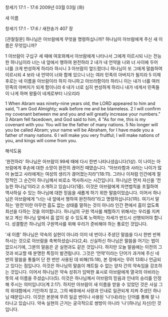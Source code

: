 창세기 17:1 - 17:6 
2009년 03월 03일 (화)

새 이름



창세기 17:1 - 17:6 / 새찬송가 407 장

[관찰질문]
하나님은 아브람에게 무엇을 명령하십니까?
하나님이 아브람에게 주신 새 이름은 무엇입니까?

1 아브람이 구십구 세 때에 여호와께서 아브람에게 나타나서 그에게 이르시되 나는 전능한 하나님이라 너는 내 앞에서 행하여 완전하라 
2 내가 내 언약을 나와 너 사이에 두어 너를 크게 번성하게 하리라 하시니 
3 아브람이 엎드렸더니 하나님이 또 그에게 말씀하여 이르시되 
4 보라 내 언약이 너와 함께 있으니 너는 여러 민족의 아버지가 될지라 
5 이제 후로는 네 이름을 아브람이라 하지 아니하고 아브라함이라 하리니 이는 내가 너를 여러 민족의 아버지가 되게 함이니라 
6 내가 너로 심히 번성하게 하리니 내가 네게서 민족들이 나게 하며 왕들이 네게로부터 나오리라  

1 When Abram was ninety-nine years old, the LORD appeared to him and said, "I am God Almighty; walk before me and be blameless. 
2 I will confirm my covenant between me and you and will greatly increase your numbers." 
3 Abram fell facedown, and God said to him, 
4 "As for me, this is my covenant with you: You will be the father of many nations. 
5 No longer will you be called Abram; your name will be Abraham, for I have made you a father of many nations. 
6 I will make you very fruitful; I will make nations of you, and kings will come from you.

해석도움





'완전하라'
 하나님은 아브람이 99세 때에 다시 한번 나타나셨습니다(1상). 이 나이는 아브람에게 후손에 대한 소망이 완전히 끊어진 때였습니다. “아브라함과 사라는 나이가 많아 늙었고 사라에게는 여성의 생리가 끊어졌는지라”(18:11). 그러나 이처럼 인간에게 절망적인 그 순간이 하나님께서 비로소 역사하시는 시간입니다. 하나님은 먼저 자신을 ‘전능한 하나님’이라고 소개하고 있습니다(1중). 이것은 아브람에게 자연법칙을 초월하여 역사하실 수 있는 하나님에 대한 믿음을 새롭게 하기 위한 말씀이었습니다. 이어서 하나님은 아브람에게 “너는 내 앞에서 행하여 완전하라”라고 명령하십니다(1하). 여기서 말하는 ‘완전’이란 아무런 흠도 없는 상태를 말하는 것이 아니라 인간 편에서 흠이 없도록 최선을 다하는 것을 의미합니다. 하나님의 구원 역사를 체험하기 위해서는 우리를 지켜보고 계신 하나님 앞에서 흠 없이 설 수 있도록 노력하는 자세가 반드시 선행되어야 합니다. 성결함은 하나님의 구원역사를 위해 우리가 준비해야 하는 통로인 것입니다.         

'새 이름'
 하나님은 약속의 실현이 아니라 이미 네 번이나 주셨던 말씀을 다시 한번 반복하시는 것으로 아브람을 축복하셨습니다(2,4). 신실하신 하나님은 말씀을 어기는 법이 없으시기에, 그분의 말씀은 곧 실현과도 같은 것입니다. 하지만 오늘 말씀에는 이전의 그것과 비교할 때 분명한 특징이 발견됩니다. 그것은 ‘언약’이라는 단어가 과거에 주신 네 번의 말씀을 통틀어 단 한 번만 사용된 데 비해(15:18), 본 장에서는 무려 13회나 언급되고 있다는 점입니다. 이것은 하나님의 말씀이 깨트릴 수 없는 양자 간의 약속임을 강조하는 것입니다. 이어서 하나님은 약속 성취가 임박한 표시로 아브람에게 열국의 아비라는 뜻의 새 이름을 주셨습니다(5). 이것은 하나님께서 아브람의 믿음과 인내의 승리를 인정해 주시는 의미입니다(계 2:17). 하지만 아브람이 새 이름을 받을 수 있었던 것은 사실 그의 위대함에서 기인하지 않고, 그의 배후에서 사랑과 인내로 일관되게 지켜 주셨던 하나님 때문입니다. 이것은 본문에 무려 일곱 번이나 사용된 ‘나’(내)라는 단어를 통해 잘 나타나고 있습니다. 약속 실현의 근거는 궁극적으로 쌍방이 아니라 ‘나’(하나님 자신)인 것입니다.